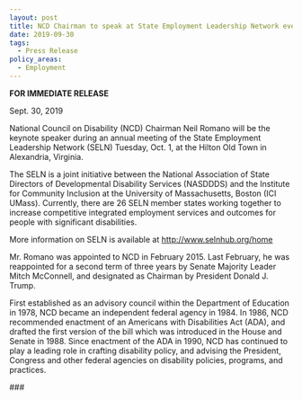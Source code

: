 ```yaml
---
layout: post
title: NCD Chairman to speak at State Employment Leadership Network event
date: 2019-09-30
tags:
  - Press Release
policy_areas:
  - Employment
---
```


**FOR IMMEDIATE RELEASE**

Sept. 30, 2019

National Council on Disability (NCD) Chairman Neil Romano will be the keynote speaker during an annual meeting of the State Employment Leadership Network (SELN) Tuesday, Oct. 1, at the Hilton Old Town in Alexandria, Virginia.

The SELN is a joint initiative between the National Association of State Directors of Developmental Disability Services (NASDDDS) and the Institute for Community Inclusion at the University of Massachusetts, Boston (ICI UMass). Currently, there are 26 SELN member states working together to increase competitive integrated employment services and outcomes for people with significant disabilities.

More information on SELN is available at <http://www.selnhub.org/home>

Mr. Romano was appointed to NCD in February 2015. Last February, he was reappointed for a second term of three years by Senate Majority Leader Mitch McConnell, and designated as Chairman by President Donald J. Trump.

First established as an advisory council within the Department of Education in 1978, NCD became an independent federal agency in 1984. In 1986, NCD recommended enactment of an Americans with Disabilities Act (ADA), and drafted the first version of the bill which was introduced in the House and Senate in 1988. Since enactment of the ADA in 1990, NCD has continued to play a leading role in crafting disability policy, and advising the President, Congress and other federal agencies on disability policies, programs, and practices.

\###
